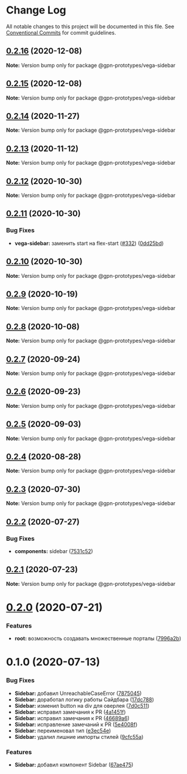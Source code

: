 # Change Log

All notable changes to this project will be documented in this file.
See [Conventional Commits](https://conventionalcommits.org) for commit guidelines.

## [0.2.16](https://github.com/gpn-prototypes/vega-ui/compare/@gpn-prototypes/vega-sidebar@0.2.15...@gpn-prototypes/vega-sidebar@0.2.16) (2020-12-08)

**Note:** Version bump only for package @gpn-prototypes/vega-sidebar





## [0.2.15](https://github.com/gpn-prototypes/vega-ui/compare/@gpn-prototypes/vega-sidebar@0.2.14...@gpn-prototypes/vega-sidebar@0.2.15) (2020-12-08)

**Note:** Version bump only for package @gpn-prototypes/vega-sidebar





## [0.2.14](https://github.com/gpn-prototypes/vega-ui/compare/@gpn-prototypes/vega-sidebar@0.2.13...@gpn-prototypes/vega-sidebar@0.2.14) (2020-11-27)

**Note:** Version bump only for package @gpn-prototypes/vega-sidebar





## [0.2.13](https://github.com/gpn-prototypes/vega-ui/compare/@gpn-prototypes/vega-sidebar@0.2.12...@gpn-prototypes/vega-sidebar@0.2.13) (2020-11-12)

**Note:** Version bump only for package @gpn-prototypes/vega-sidebar





## [0.2.12](https://github.com/gpn-prototypes/vega-ui/compare/@gpn-prototypes/vega-sidebar@0.2.11...@gpn-prototypes/vega-sidebar@0.2.12) (2020-10-30)

**Note:** Version bump only for package @gpn-prototypes/vega-sidebar





## [0.2.11](https://github.com/gpn-prototypes/vega-ui/compare/@gpn-prototypes/vega-sidebar@0.2.10...@gpn-prototypes/vega-sidebar@0.2.11) (2020-10-30)


### Bug Fixes

* **vega-sidebar:** заменить start на flex-start ([#332](https://github.com/gpn-prototypes/vega-ui/issues/332)) ([0dd25bd](https://github.com/gpn-prototypes/vega-ui/commit/0dd25bdaad3ca5af03ab3a8f1290dad0f7cdf761))





## [0.2.10](https://github.com/gpn-prototypes/vega-ui/compare/@gpn-prototypes/vega-sidebar@0.2.9...@gpn-prototypes/vega-sidebar@0.2.10) (2020-10-30)

**Note:** Version bump only for package @gpn-prototypes/vega-sidebar





## [0.2.9](https://github.com/gpn-prototypes/vega-ui/compare/@gpn-prototypes/vega-sidebar@0.2.8...@gpn-prototypes/vega-sidebar@0.2.9) (2020-10-19)

**Note:** Version bump only for package @gpn-prototypes/vega-sidebar





## [0.2.8](https://github.com/gpn-prototypes/vega-ui/compare/@gpn-prototypes/vega-sidebar@0.2.7...@gpn-prototypes/vega-sidebar@0.2.8) (2020-10-08)

**Note:** Version bump only for package @gpn-prototypes/vega-sidebar





## [0.2.7](https://github.com/gpn-prototypes/vega-ui/compare/@gpn-prototypes/vega-sidebar@0.2.6...@gpn-prototypes/vega-sidebar@0.2.7) (2020-09-24)

**Note:** Version bump only for package @gpn-prototypes/vega-sidebar





## [0.2.6](https://github.com/gpn-prototypes/vega-ui/compare/@gpn-prototypes/vega-sidebar@0.2.5...@gpn-prototypes/vega-sidebar@0.2.6) (2020-09-23)

**Note:** Version bump only for package @gpn-prototypes/vega-sidebar





## [0.2.5](https://github.com/gpn-prototypes/vega-ui/compare/@gpn-prototypes/vega-sidebar@0.2.4...@gpn-prototypes/vega-sidebar@0.2.5) (2020-09-03)

**Note:** Version bump only for package @gpn-prototypes/vega-sidebar





## [0.2.4](https://github.com/gpn-prototypes/vega-ui/compare/@gpn-prototypes/vega-sidebar@0.2.3...@gpn-prototypes/vega-sidebar@0.2.4) (2020-08-28)

**Note:** Version bump only for package @gpn-prototypes/vega-sidebar





## [0.2.3](https://github.com/gpn-prototypes/vega-ui/compare/@gpn-prototypes/vega-sidebar@0.2.2...@gpn-prototypes/vega-sidebar@0.2.3) (2020-07-30)

**Note:** Version bump only for package @gpn-prototypes/vega-sidebar





## [0.2.2](https://github.com/gpn-prototypes/vega-ui/compare/@gpn-prototypes/vega-sidebar@0.2.1...@gpn-prototypes/vega-sidebar@0.2.2) (2020-07-27)


### Bug Fixes

* **components:** sidebar ([7531c52](https://github.com/gpn-prototypes/vega-ui/commit/7531c52e03dc6b19351ebd11d068073d3210cf65))





## [0.2.1](https://github.com/gpn-prototypes/vega-ui/compare/@gpn-prototypes/vega-sidebar@0.2.0...@gpn-prototypes/vega-sidebar@0.2.1) (2020-07-23)

**Note:** Version bump only for package @gpn-prototypes/vega-sidebar





# [0.2.0](https://github.com/gpn-prototypes/vega-ui/compare/@gpn-prototypes/vega-sidebar@0.1.0...@gpn-prototypes/vega-sidebar@0.2.0) (2020-07-21)


### Features

* **root:** возможность создавать множественные порталы ([7996a2b](https://github.com/gpn-prototypes/vega-ui/commit/7996a2bae82f938d31797fd5d7ae362fbbf87014))





# 0.1.0 (2020-07-13)


### Bug Fixes

* **Sidebar:** добавил UnreachableCaseError ([7875045](https://github.com/gpn-prototypes/vega-ui/commit/787504506902ffd361a52d0a80f2662e794c81f3))
* **Sidebar:** доработал логику работы Сайдбара ([17dc788](https://github.com/gpn-prototypes/vega-ui/commit/17dc7884347abc6b9acfdbe24cfdef2deb794e72))
* **Sidebar:** изменил button на div для оверлея ([7d0c511](https://github.com/gpn-prototypes/vega-ui/commit/7d0c51168749d87d2853fe1e34e0ce0a21a69de6))
* **Sidebar:** исправил замечания к PR ([4a1451f](https://github.com/gpn-prototypes/vega-ui/commit/4a1451fb4cfb343c3aba200f895b4eb05c2e0518))
* **Sidebar:** исправил замечания к PR ([46689a6](https://github.com/gpn-prototypes/vega-ui/commit/46689a6a0f59e7897ca3b4897390606141de6172))
* **Sidebar:** исправление замечаний к PR ([5e4008f](https://github.com/gpn-prototypes/vega-ui/commit/5e4008f80bf497f40e9d9261879e26992339e92d))
* **Sidebar:** переименовал тип ([e3ec54e](https://github.com/gpn-prototypes/vega-ui/commit/e3ec54e9c03c8445c358ef3e6d12a733ede3e06e))
* **Sidebar:** удалил лишние импорты стилей ([9cfc55a](https://github.com/gpn-prototypes/vega-ui/commit/9cfc55a6e1efbbb8b8d17cef672680d02da88c82))


### Features

* **Sidebar:** добавил компонент Sidebar ([67ae475](https://github.com/gpn-prototypes/vega-ui/commit/67ae47572df48e4dc519a9f50e1658eefb477613))
